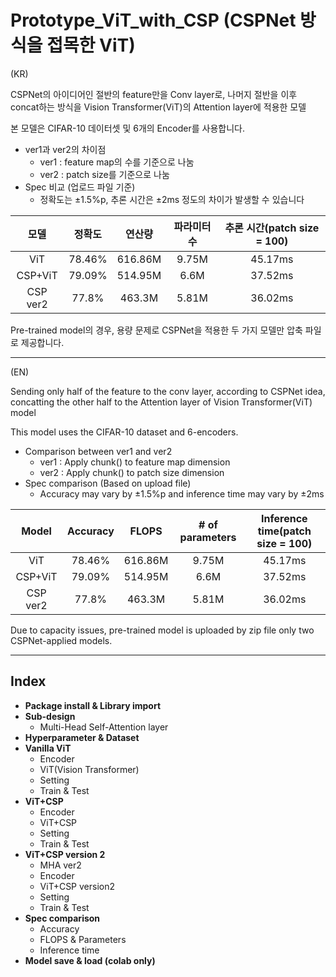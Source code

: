 # Prototype_ViT_with_CSP (CSPNet 방식을 접목한 ViT)
(KR)

CSPNet의 아이디어인 절반의 feature만을 Conv layer로,
나머지 절반을 이후 concat하는 방식을 Vision Transformer(ViT)의 Attention layer에 적용한 모델

본 모델은 CIFAR-10 데이터셋 및 6개의 Encoder를 사용합니다.

* ver1과 ver2의 차이점
  * ver1 : feature map의 수를 기준으로 나눔
  * ver2 : patch size를 기준으로 나눔
* Spec 비교 (업로드 파일 기준)
  * 정확도는 ±1.5%p, 추론 시간은 ±2ms 정도의 차이가 발생할 수 있습니다

|모델|정확도|연산량|파라미터 수|추론 시간(patch size = 100)|
|:------:|:------:|:---:|:---:|:---------:|
|ViT|78.46%|616.86M|9.75M|45.17ms|
|CSP+ViT|79.09%|514.95M|6.6M|37.52ms|
|CSP ver2|77.8%|463.3M|5.81M|36.02ms|

Pre-trained model의 경우, 용량 문제로 CSPNet을 적용한 두 가지 모델만 압축 파일로 제공합니다.
***
(EN)

Sending only half of the feature to the conv layer, according to CSPNet idea,
concatting the other half to the Attention layer of Vision Transformer(ViT) model

This model uses the CIFAR-10 dataset and 6-encoders.

* Comparison between ver1 and ver2
  * ver1 : Apply chunk() to feature map dimension
  * ver2 : Apply chunk() to patch size dimension
* Spec comparison (Based on upload file)
  * Accuracy may vary by ±1.5%p and inference time may vary by ±2ms

|Model|Accuracy|FLOPS|# of parameters|Inference time(patch size = 100)|
|:------:|:------:|:---:|:---:|:---------:|
|ViT|78.46%|616.86M|9.75M|45.17ms|
|CSP+ViT|79.09%|514.95M|6.6M|37.52ms|
|CSP ver2|77.8%|463.3M|5.81M|36.02ms|

Due to capacity issues, pre-trained model is uploaded by zip file only two CSPNet-applied models.
***
## Index
* **Package install & Library import**
* **Sub-design**
  * Multi-Head Self-Attention layer
* **Hyperparameter & Dataset**
* **Vanilla ViT**
  * Encoder
  * ViT(Vision Transformer)
  * Setting
  * Train & Test
* **ViT+CSP**
  * Encoder
  * ViT+CSP
  * Setting
  * Train & Test
* **ViT+CSP version 2**
  * MHA ver2
  * Encoder
  * ViT+CSP version2 
  * Setting
  * Train & Test
* **Spec comparison**
  * Accuracy
  * FLOPS & Parameters
  * Inference time
* **Model save & load (colab only)**
